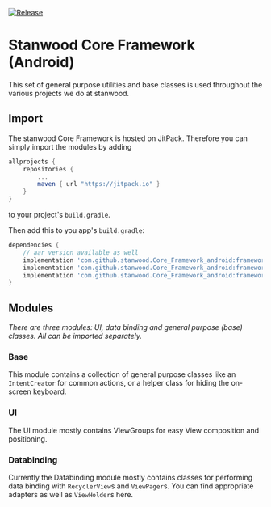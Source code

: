[![Release](https://jitpack.io/v/stanwood/Core_Framework_android.svg?style=flat-square)](https://jitpack.io/#stanwood/Core_Framework_android)

# Stanwood Core Framework (Android)

This set of general purpose utilities and base classes is used throughout the various projects we do at stanwood.

## Import

The stanwood Core Framework is hosted on JitPack. Therefore you can simply
import the modules by adding

```groovy
allprojects {
    repositories {
        ...
        maven { url "https://jitpack.io" }
    }
}
```

to your project's `build.gradle`.

Then add this to you app's `build.gradle`:

```groovy
dependencies {
    // aar version available as well
    implementation 'com.github.stanwood.Core_Framework_android:framework-base:<insert latest version here>'
    implementation 'com.github.stanwood.Core_Framework_android:framework-ui:<insert latest version here>'
    implementation 'com.github.stanwood.Core_Framework_android:framework-databinding:<insert latest version here>'
}
```
## Modules

_There are three modules: UI, data binding and general purpose (base) classes. All can be imported separately._

### Base

This module contains a collection of general purpose classes like an `IntentCreator` for common actions, or a helper class for hiding the on-screen keyboard.

### UI

The UI module mostly contains ViewGroups for easy View composition and positioning.

### Databinding

Currently the Databinding module mostly contains classes for performing data binding with `RecyclerView`s and `ViewPager`s. You can find appropriate adapters as well as `ViewHolder`s here.